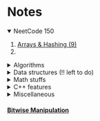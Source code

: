 # Notes

<details open> <summary>NeetCode 150</summary>

1. [Arrays & Hashing (9)](NeetCode150/ArraysHashing/README.md)
2.

</details>

<details> <summary>Algorithms </summary>

1. [Searching Algorithms](Algorithms/SearchingAlgorithms.md)
2. [Bubble, Selection, Insertion sort](Algorithms/ElementarySorts.md)
3. [Merge Sort](Algorithms/MergeSort.md)
4. [Quick Sort !! still left](Algorithms/QuickSort.md)
5. [Radix Sort !! still left](Algorithms/RadixSort.md)
6. [Kadane's Algorithm (Max subarray sum)](Algorithms/KadaneAlgo.md)

  </details>

<details> <summary> Data structures (!! left to do) </summary>

1. [Linked lists, stacks and queues](DataStructures/LinearDS.md)
2. [Binary Search Tree](DataStructures/BinarySearchTree.md)
3. [Binary Heaps](DataStructures/BinaryHeaps.md)

  </details>

<details> <summary> Math stuffs </summary>

1. [Big $`O`$ notation](Maths/BigO.md)

   </details>

<details> <summary> C++ features </summary>

1. [STL](Cpp/README.md)
2. [Lambda Expression](Cpp/Lambdas.md)

  </details>

<details> <summary> Miscellaneous </summary>

1. [Makefiles](Misc/makefiles.md)

  </details>

#### [Bitwise Manipulation](BitwiseManipulation/Bitwise.md)
